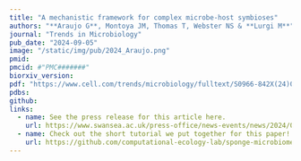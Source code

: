 ```yaml
---
title: "A mechanistic framework for complex microbe-host symbioses"
authors: "**Araujo G**, Montoya JM, Thomas T, Webster NS & **Lurgi M**"
journal: "Trends in Microbiology"
pub_date: "2024-09-05"
image: "/static/img/pub/2024_Araujo.png"
pmid: 
pmcid: #"PMC#######"
biorxiv_version: 
pdf: "https://www.cell.com/trends/microbiology/fulltext/S0966-842X(24)00214-2"
pdbs:
github:
links: 
  - name: See the press release for this article here.
    url: https://www.swansea.ac.uk/press-office/news-events/news/2024/09/researchers-create-new-framework-to-help-understand-how-microbial-communities-emerge.php
  - name: Check out the short tutorial we put together for this paper!
    url: https://github.com/computational-ecology-lab/sponge-microbiome-abundances/blob/main/Tutorial_Notebook.ipynb
---
```

